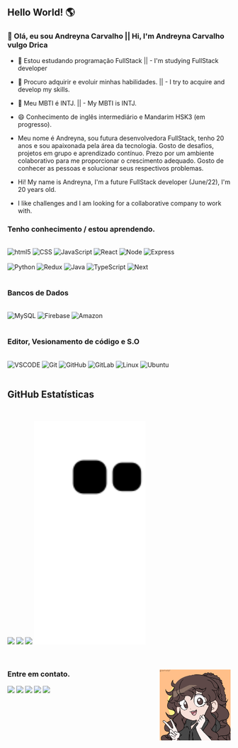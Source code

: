 ## Hello World! 🌎 

### 👋 Olá, eu sou Andreyna Carvalho || Hi, I'm Andreyna Carvalho vulgo Drica

- 🔭 Estou estudando programação FullStack || -  I'm studying FullStack developer
- 👯 Procuro adquirir e evoluir minhas habilidades. || - I try to acquire and develop my skills.
- 💬 Meu MBTI é INTJ. || - My MBTI is INTJ.


- 😄 Conhecimento de inglês intermediário e Mandarim HSK3 (em progresso).

 -  Meu nome é Andreyna, sou futura desenvolvedora FullStack, tenho 20 anos e sou apaixonada pela área da tecnologia. Gosto de desafios, projetos em grupo e aprendizado contínuo. Prezo por um ambiente colaborativo para me proporcionar o crescimento adequado. Gosto de conhecer as pessoas e solucionar seus respectivos problemas.

- Hi! My name is Andreyna, I'm a future FullStack developer (June/22), I'm 20 years old.
- I like challenges and I am looking for a collaborative company to work with. 

### Tenho conhecimento / estou aprendendo. 
<div>
  <br/>
  <img alt="html5" src="https://img.shields.io/badge/html5-%23E34F26.svg?style=for-the-badge&logo=html5&logoColor=white" />
  <img alt="CSS" src="https://img.shields.io/badge/css3-%231572B6.svg?style=for-the-badge&logo=css3&logoColor=white" />
  <img alt="JavaScript" src="https://img.shields.io/badge/javascript-%23323330.svg?style=for-the-badge&logo=javascript&logoColor=%23F7DF1E"/>
  <img alt="React" src="https://img.shields.io/badge/react-%2320232a.svg?style=for-the-badge&logo=react&logoColor=%2361DAFB"/>
  <img alt="Node" src="https://img.shields.io/badge/node.js-6DA55F?style=for-the-badge&logo=node.js&logoColor=white"/>
  <img alt="Express" src="https://img.shields.io/badge/express.js-%23404d59.svg?style=for-the-badge&logo=express&logoColor=%2361DAFB"/>
</div>
<div><br/>
 <img alt="Python" src="https://img.shields.io/badge/python-3670A0?style=for-the-badge&logo=python&logoColor=ffdd54">
 <img alt="Redux" src="https://img.shields.io/badge/redux-%23593d88.svg?style=for-the-badge&logo=redux&logoColor=white"/>
 <img alt="Java" src="https://img.shields.io/badge/java-white?style=for-the-badge&logo=java&logoColor=orangered">
 <img alt="TypeScript" src="https://img.shields.io/badge/typescript-%23007ACC.svg?style=for-the-badge&logo=typescript&logoColor=white"/>
 <img alt="Next" src="https://img.shields.io/badge/Redux-593D88?style=for-the-badge&logo=redux&logoColor=white"/>
</div><br/>

### Bancos de Dados
<div><br/>
  <img alt="MySQL" src="https://img.shields.io/badge/MySQL-00000F?style=for-the-badge&logo=mysql&logoColor=white"/>
  <img alt="Firebase" src="https://img.shields.io/badge/firebase-00000F?style=for-the-badge&logo=firebase&logoColor=white"/>
  <img alt="Amazon" src="https://img.shields.io/badge/AWS-%23FF9900.svg?style=for-the-badge&logo=amazon-aws&logoColor=white"/>
</div> <br/>

### Editor, Vesionamento de código e S.O
<div><br/>
  <img alt="VSCODE" src="https://img.shields.io/badge/Visual_Studio_Code-0078D4?style=for-the-badge&logo=visual%20studio%20code&logoColor=white"/>
  <img alt="Git" src="https://img.shields.io/badge/Git-F05032?style=for-the-badge&logo=git&logoColor=white"/>
  <img alt="GitHub" src="https://img.shields.io/badge/GitHub-100000?style=for-the-badge&logo=github&logoColor=white"/>
  <img alt="GitLab" src="https://img.shields.io/badge/GitLab-330F63?style=for-the-badge&logo=gitlab&logoColor=white"/>
  <img alt="Linux" src="https://img.shields.io/badge/Linux-FCC624?style=for-the-badge&logo=linux&logoColor=black"/>
  <img alt="Ubuntu" src="https://img.shields.io/badge/Ubuntu-E95420?style=for-the-badge&logo=ubuntu&logoColor=white"/>
</div> <br/>



## **GitHub Estatísticas**

<br/>
<p align="left">
   <img width="39.5%" src="https://github-readme-stats.vercel.app/api?username=andreyna1808&show_icons=true&theme=gruvbox&hide_border=true" />
   <img width="39.5%" src="https://github-readme-streak-stats.herokuapp.com/?user=andreyna1808&theme=gruvbox&hide_border=true" />
   <img width="40%" src="https://github-readme-stats.vercel.app/api/top-langs/?username=andreyna1808&layout=compact&theme=gruvbox" />
   <img width="50%" heugth="120px" src="https://github.com/andreyna1808/andreyna1808/blob/output/github-contribution-grid-snake.svg" />
</p><br>

<div>
 <img align="right" src="meu.gif" alt="meu.gif" height="160" width="160">

 ### Entre em contato.
<div> 
  <a href="https://www.youtube.com/channel/UCBIL9fcbrliSq_cGxqHr6sA" target="_blank"><img src="https://img.shields.io/badge/YouTube-FF0000?style=for-the-badge&logo=youtube&logoColor=white" target="_blank"></a>
  <a href="https://www.instagram.com/devdrica/" target="_blank"><img src="https://img.shields.io/badge/-Instagram-%23E4405F?style=for-the-badge&logo=instagram&logoColor=white" target="_blank"></a>
  <a href = "mailto: andreyna.m.carvalho@gmail.com"><img src="https://img.shields.io/badge/-Gmail-%23333?style=for-the-badge&logo=gmail&logoColor=white" target="_blank"></a>
  <a href="https://www.linkedin.com/in/andreyna-carvalho-997273231/" target="_blank"><img src="https://img.shields.io/badge/-LinkedIn-%230077B5?style=for-the-badge&logo=linkedin&logoColor=white" target="_blank"></a> 
  <a href="https://wa.me/5548991052198" target="_blank"><img src="https://img.shields.io/badge/WhatsApp-25D366?style=for-the-badge&logo=whatsapp&logoColor=white"target="_blank"></a> 
  
</div>
</div> 
  
